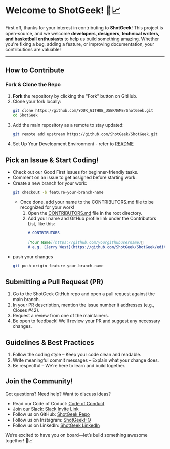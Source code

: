 # Welcome to ShotGeek! 🏀📈

First off, thanks for your interest in contributing to **ShotGeek**! This project is open-source, and we welcome **developers, designers, technical writers, and basketball enthusiasts** to help us build something amazing. Whether you're fixing a bug, adding a feature, or improving documentation, your contributions are valuable!  

---

## How to Contribute  

### Fork & Clone the Repo  
1. **Fork** the repository by clicking the "Fork" button on GitHub.  
2. Clone your fork locally:  
   ```bash
   git clone https://github.com/YOUR_GITHUB_USERNAME/ShotGeek.git
   cd ShotGeek
3. Add the main repository as a remote to stay updated:
   ```bash
   git remote add upstream https://github.com/ShotGeek/ShotGeek.git
   ```
4. Set Up Your Development Environment - refer to [README](https://github.com/ShotGeek/ShotGeek?tab=readme-ov-file#readme)

## Pick an Issue & Start Coding!
- Check out our Good First Issues for beginner-friendly tasks.
- Comment on an issue to get assigned before starting work.
- Create a new branch for your work:
  ```bash
  git checkout -b feature-your-branch-name
  ```
  - Once done, add your name to the CONTRIBUTORS.md file to be recognized for your work!
    1. Open the [CONTRIBUTORS.md](https://github.com/ShotGeek/ShotGeek/edit/master/CONTRIBUTORS.md) file in the root directory.
    2. Add your name and GitHub profile link under the Contributors List, like this:
       ```markdown
       # CONTRIBUTORS
       
       [Your Name](https://github.com/yourgithubusername)🏀
       # e.g. [Jerry West](https://github.com/ShotGeek/ShotGeek/edit/master/CONTRIBUTORS.md)🏀
       ```
- push your changes
  ```bash
  git push origin feature-your-branch-name 
  ```
## Submitting a Pull Request (PR)
1. Go to the ShotGeek GitHub repo and open a pull request against the main branch.
2. In your PR description, mention the issue number it addresses (e.g., Closes #42).
3. Request a review from one of the maintainers.
4. Be open to feedback! We'll review your PR and suggest any necessary changes.

## Guidelines & Best Practices
1. Follow the coding style – Keep your code clean and readable.
2. Write meaningful commit messages – Explain what your change does.
3. Be respectful – We're here to learn and build together.

## Join the Community!
Got questions? Need help? Want to discuss ideas?

- Read our Code of Coduct: [Code of Conduct](https://github.com/ShotGeek/ShotGeek/blob/master/CODE_OF_CONDUCT.md)
- Join our Slack: [Slack Invite Link]( https://join.slack.com/t/shotgeek/shared_invite/zt-31ieqopac-EDCkgUm6afDNqeu6mQjncg)
- Follow us on GitHub: [ShotGeek Repo](https://github.com/ShotGeek)
- Follow us on Instagram: [ShotGeekHQ](https://www.instagram.com/shotgeekhq?igsh=MWJlbnhiemhtYnc4eA%3D%3D&utm_source=qr)
- Follow us on LinkedIn: [ShotGeek LinkedIn](https://www.linkedin.com/company/shotgeek/)

We’re excited to have you on board—let’s build something awesome together! 🏀📈
